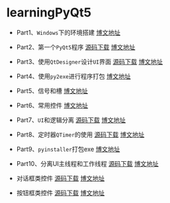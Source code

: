 # learningPyQt5

* Part1、`Windows`下的环境搭建  [博文地址](https://xugaoxiang.com/2019/12/04/pyqt5-1-env/)

* Part2、第一个`PyQt5`程序  [源码下载](part2_第一个PyQt5程序)  [博文地址](https://xugaoxiang.com/2019/12/04/pyqt5-2-helloworld/)

* Part3、使用`QtDesigner`设计`UI`界面  [源码下载](part3_使用QtDesigner设计UI界面)  [博文地址](https://xugaoxiang.com/2019/12/04/pyqt5-3-qtdesigner/)

* Part4、使用`py2exe`进行程序打包  [博文地址](https://xugaoxiang.com/2015/07/13/PyQt5%E7%B3%BB%E5%88%97%E6%95%99%E7%A8%8B(%E5%9B%9B)%E7%94%A8py2exe%E8%BF%9B%E8%A1%8C%E7%A8%8B%E5%BA%8F%E6%89%93%E5%8C%85/)

* Part5、信号和槽  [博文地址](https://xugaoxiang.com/2019/12/04/pyqt5-6-signal-slot/)

* Part6、常用控件  [博文地址](https://xugaoxiang.com/2017/06/12/PyQt5%E7%B3%BB%E5%88%97%E6%95%99%E7%A8%8B(%E5%85%AD)%E5%B8%B8%E7%94%A8%E6%8E%A7%E4%BB%B6/)

* Part7、`UI`和逻辑分离  [源码下载](part7_UI与逻辑分离)  [博文地址](https://xugaoxiang.com/2019/12/04/pyqt5-7-ui-logical/)

* Part8、定时器`QTimer`的使用  [源码下载](part8_定时器QTimer的使用)  [博文地址](https://xugaoxiang.com/2019/12/04/pyqt5-5-qtimer/)

* Part9、`pyinstaller`打包exe  [博文地址](https://xugaoxiang.com/2019/12/04/pyqt5-4-pyinstaller/)

* Part10、分离UI主线程和工作线程	[源码下载](part10_分离UI主线程和工作线程)  [博文地址](https://xugaoxiang.com/2019/12/04/pyqt5-8-main-sub-thread/)

* 对话框类控件	[源码下载](QDialog)  [博文地址](https://xugaoxiang.com/2020/04/12/pyqt5-10-dialog/)

* 按钮框类控件	[源码下载](QAbstractButton)  [博文地址](https://xugaoxiang.com/2020/04/19/pyqt5-11-button/)
